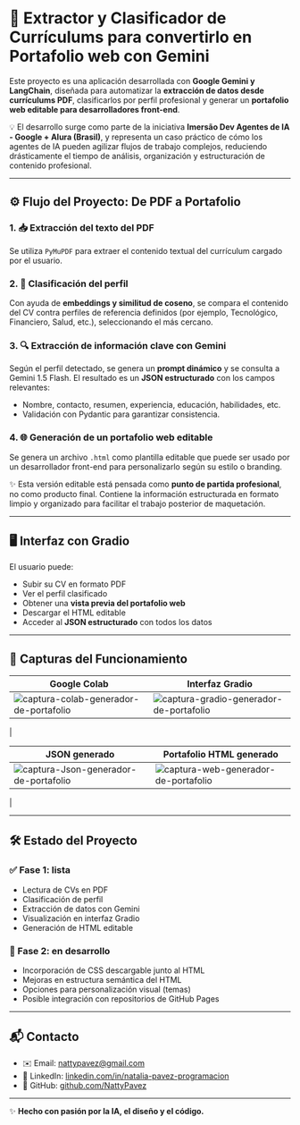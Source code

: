 # 📄 Extractor y Clasificador de Currículums para convertirlo en Portafolio web con Gemini
Este proyecto es una aplicación desarrollada con **Google Gemini y LangChain**, diseñada para automatizar la **extracción de datos desde currículums PDF**, clasificarlos por perfil profesional y generar un **portafolio web editable para desarrolladores front-end**.

💡 El desarrollo surge como parte de la iniciativa **Imersão Dev Agentes de IA - Google + Alura (Brasil)**, y representa un caso práctico de cómo los agentes de IA pueden agilizar flujos de trabajo complejos, reduciendo drásticamente el tiempo de análisis, organización y estructuración de contenido profesional.

---

## ⚙️ Flujo del Proyecto: De PDF a Portafolio

### 1. 📥 Extracción del texto del PDF
Se utiliza `PyMuPDF` para extraer el contenido textual del currículum cargado por el usuario.

### 2. 🧠 Clasificación del perfil
Con ayuda de **embeddings y similitud de coseno**, se compara el contenido del CV contra perfiles de referencia definidos (por ejemplo, Tecnológico, Financiero, Salud, etc.), seleccionando el más cercano.

### 3. 🔍 Extracción de información clave con Gemini
Según el perfil detectado, se genera un **prompt dinámico** y se consulta a Gemini 1.5 Flash. El resultado es un **JSON estructurado** con los campos relevantes:

- Nombre, contacto, resumen, experiencia, educación, habilidades, etc.
- Validación con Pydantic para garantizar consistencia.

### 4. 🌐 Generación de un portafolio web editable
Se genera un archivo `.html` como plantilla editable que puede ser usado por un desarrollador front-end para personalizarlo según su estilo o branding.

✨ Esta versión editable está pensada como **punto de partida profesional**, no como producto final. Contiene la información estructurada en formato limpio y organizado para facilitar el trabajo posterior de maquetación.

---

## 🖥️ Interfaz con Gradio

El usuario puede:
- Subir su CV en formato PDF
- Ver el perfil clasificado
- Obtener una **vista previa del portafolio web**
- Descargar el HTML editable
- Acceder al **JSON estructurado** con todos los datos

---

## 📸 Capturas del Funcionamiento

| Google Colab | Interfaz Gradio |
|--------------|------------------|
| ![captura-colab-generador-de-portafolio](https://github.com/user-attachments/assets/aa9fdacd-1bc0-4569-808e-38364ddcff55) | ![captura-gradio-generador-de-portafolio](https://github.com/user-attachments/assets/1b070438-82b9-4362-af20-fdda33201512)
|

| JSON generado | Portafolio HTML generado |
|--------------|---------------------------|
| ![captura-Json-generador-de-portafolio](https://github.com/user-attachments/assets/086c7018-a0b0-4878-b477-3800d9012e90) | ![captura-web-generador-de-portafolio](https://github.com/user-attachments/assets/bb6e63fa-9e42-4b50-82b4-d6b172b55166)
|

---

## 🛠️ Estado del Proyecto

### ✅ Fase 1: lista
- Lectura de CVs en PDF
- Clasificación de perfil
- Extracción de datos con Gemini
- Visualización en interfaz Gradio
- Generación de HTML editable

### 🔧 Fase 2: en desarrollo
- Incorporación de CSS descargable junto al HTML
- Mejoras en estructura semántica del HTML
- Opciones para personalización visual (temas)
- Posible integración con repositorios de GitHub Pages

---

## 📬 Contacto

- ✉️ Email: [nattypavez@gmail.com](mailto:nattypavez@gmail.com)  
- 💼 LinkedIn: [linkedin.com/in/natalia-pavez-programacion](https://www.linkedin.com/in/natalia-pavez-programacion)  
- 🐙 GitHub: [github.com/NattyPavez](https://github.com/NattyPavez)  

---

✨ **Hecho con pasión por la IA, el diseño y el código.**

